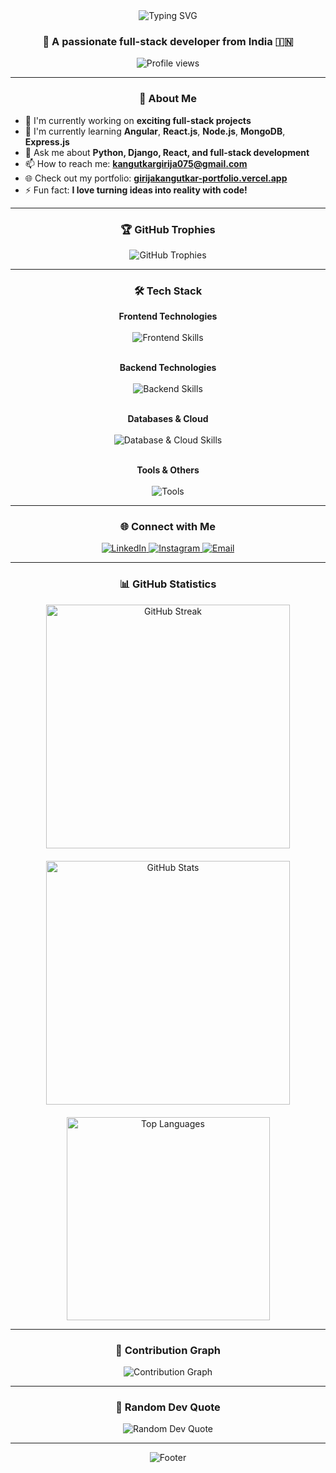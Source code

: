 <div align="center">
  <img src="https://readme-typing-svg.herokuapp.com?font=Fira+Code&size=32&duration=2800&pause=2000&color=A855F7&center=true&vCenter=true&width=940&lines=Hi+%F0%9F%91%8B%2C+I'm+Girija+Kangutkar;Full-Stack+Developer+%F0%9F%9A%80;Passionate+about+creating+amazing+experiences" alt="Typing SVG" />
</div>

<div align="center">
  <h3>🌟 A passionate full-stack developer from India 🇮🇳</h3>
  <img src="https://komarev.com/ghpvc/?username=girijakangutkar&label=Profile%20views&color=blueviolet&style=for-the-badge" alt="Profile views" />
</div>

---

<div align="center">
  
### 🚀 **About Me**

</div>

- 🔭 I'm currently working on **exciting full-stack projects**
- 🌱 I'm currently learning **Angular**, **React.js**, **Node.js**, **MongoDB**, **Express.js**
- 💬 Ask me about **Python, Django, React, and full-stack development**
- 📫 How to reach me: **kangutkargirija075@gmail.com**
- 🌐 Check out my portfolio: **[girijakangutkar-portfolio.vercel.app](https://girijakangutkar-portfolio.vercel.app/)**
- ⚡ Fun fact: **I love turning ideas into reality with code!**

---

<div align="center">

### 🏆 **GitHub Trophies**
<img src="https://github-profile-trophy.vercel.app/?username=girijakangutkar&theme=radical&no-frame=false&no-bg=false&margin-w=4" alt="GitHub Trophies" />

</div>

---

<div align="center">

### 🛠️ **Tech Stack**

</div>

<div align="center">

**Frontend Technologies**
<br/><br/>
<img src="https://skillicons.dev/icons?i=html,css,js,react,angular,bootstrap" alt="Frontend Skills" />
<br/><br/>

**Backend Technologies**
<br/><br/>
<img src="https://skillicons.dev/icons?i=python,django,nodejs,express" alt="Backend Skills" />
<br/><br/>

**Databases & Cloud**
<br/><br/>
<img src="https://skillicons.dev/icons?i=mongodb,mysql,azure" alt="Database & Cloud Skills" />
<br/><br/>

**Tools & Others**
<br/><br/>
<img src="https://skillicons.dev/icons?i=git,github,vscode,figma" alt="Tools" />

</div>

---

<div align="center">

### 🌐 **Connect with Me**

<a href="https://linkedin.com/in/girija-kangutkar-47a83b279" target="_blank">
  <img src="https://img.shields.io/badge/LinkedIn-0077B5?style=for-the-badge&logo=linkedin&logoColor=white" alt="LinkedIn" />
</a>
<a href="https://instagram.com/ginnny.g" target="_blank">
  <img src="https://img.shields.io/badge/Instagram-E4405F?style=for-the-badge&logo=instagram&logoColor=white" alt="Instagram" />
</a>
<a href="mailto:kangutkargirija075@gmail.com">
  <img src="https://img.shields.io/badge/Email-D14836?style=for-the-badge&logo=gmail&logoColor=white" alt="Email" />
</a>

</div>

---

<div align="center">

### 📊 **GitHub Statistics**

<div style="display: flex; justify-content: center; align-items: center; gap: 20px; flex-wrap: wrap;">
  
<img width="390" src="https://github-readme-streak-stats.herokuapp.com/?user=girijakangutkar&theme=radical&hide_border=true" alt="GitHub Streak" />

<img width="390" src="https://github-readme-stats.vercel.app/api?username=girijakangutkar&show_icons=true&theme=radical&hide_border=true&count_private=true" alt="GitHub Stats" />

<img width="325" src="https://github-readme-stats.vercel.app/api/top-langs/?username=girijakangutkar&theme=radical&hide_border=true&include_all_commits=true&count_private=true&layout=compact" alt="Top Languages" />

</div>

</div>

---

<div align="center">

### 🐍 **Contribution Graph**

<img src="https://github-readme-activity-graph.vercel.app/graph?username=girijakangutkar&theme=react-dark&hide_border=true&area=true" alt="Contribution Graph" />

</div>

---

<div align="center">

### 💭 **Random Dev Quote**
<img src="https://quotes-github-readme.vercel.app/api?type=horizontal&theme=radical" alt="Random Dev Quote" />

</div>

---

<div align="center">
  <img src="https://capsule-render.vercel.app/api?type=waving&color=gradient&height=100&section=footer&text=Thanks%20for%20visiting!&fontSize=16&fontAlignY=75&animation=twinkling&fontColor=gradient" alt="Footer" />
</div>
